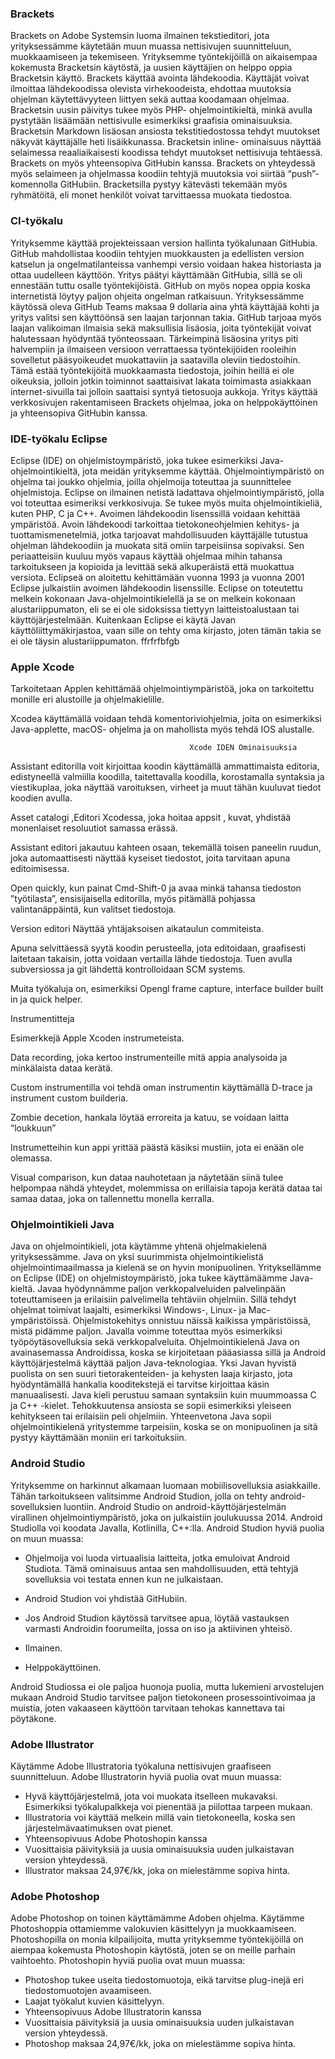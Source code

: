 ### Brackets
Brackets on Adobe Systemsin luoma ilmainen tekstieditori, jota yrityksessämme käytetään muun muassa nettisivujen suunnitteluun, muokkaamiseen ja tekemiseen. Yrityksemme työntekijöillä on aikaisempaa kokemusta Bracketsin käytöstä, ja uusien käyttäjien on helppo oppia Bracketsin käyttö. Brackets käyttää avointa lähdekoodia.  Käyttäjät voivat ilmoittaa lähdekoodissa olevista virhekoodeista, ehdottaa muutoksia ohjelman käytettävyyteen liittyen sekä auttaa koodamaan ohjelmaa. Bracketsin uusin päivitys tukee myös PHP- ohjelmointikieltä, minkä avulla pystytään lisäämään nettisivulle esimerkiksi graafisia ominaisuuksia. Bracketsin Markdown lisäosan ansiosta tekstitiedostossa tehdyt muutokset näkyvät käyttäjälle heti lisäikkunassa. Bracketsin inline- ominaisuus näyttää selaimessa reaaliaikaisesti koodissa tehdyt muutokset nettisivuja tehtäessä.  Brackets on myös yhteensopiva GitHubin kanssa. Brackets on yhteydessä myös selaimeen ja ohjelmassa koodiin tehtyjä muutoksia voi siirtää “push”- komennolla GitHubiin.  Bracketsilla pystyy kätevästi tekemään myös ryhmätöitä, eli monet henkilöt voivat tarvittaessa muokata tiedostoa.


### CI-työkalu
Yrityksemme käyttää projekteissaan version hallinta työkalunaan GitHubia. GitHub mahdollistaa koodiin tehtyjen muokkausten ja edellisten version katselun ja ongelmatilanteissa vanhempi versio voidaan hakea historiasta ja ottaa uudelleen käyttöön. Yritys päätyi käyttämään GitHubia, sillä se oli ennestään tuttu osalle työntekijöistä. GitHub on myös nopea oppia koska internetistä löytyy paljon ohjeita ongelman ratkaisuun.
Yrityksessämme käytössä oleva GitHub Teams maksaa 9 dollaria aina yhtä käyttäjää kohti ja yritys valitsi sen käyttöönsä sen laajan tarjonnan takia. GitHub tarjoaa myös laajan valikoiman ilmaisia sekä maksullisia lisäosia, joita työntekijät voivat halutessaan hyödyntää työnteossaan. Tärkeimpinä lisäosina yritys piti halvempiin ja ilmaiseen versioon verrattaessa työntekijöiden rooleihin sovelletut pääsyoikeudet muokattaviin ja saatavilla oleviin tiedostoihin. Tämä estää työntekijöitä muokkaamasta tiedostoja, joihin heillä ei ole oikeuksia, jolloin jotkin toiminnot saattaisivat lakata toimimasta asiakkaan internet-sivuilla tai jolloin saattaisi syntyä tietosuoja aukkoja. Yritys käyttää verkkosivujen rakentamiseen Brackets ohjelmaa, joka on helppokäyttöinen ja yhteensopiva GitHubin kanssa.


### IDE-työkalu Eclipse
Eclipse (IDE) on ohjelmistoympäristö, joka tukee esimerkiksi Java-ohjelmointikieltä, jota meidän yrityksemme käyttää. Ohjelmointiympäristö on ohjelma tai joukko ohjelmia, joilla ohjelmoija toteuttaa ja suunnittelee ohjelmistoja. Eclipse on ilmainen netistä ladattava ohjelmointiympäristö, jolla voi toteuttaa esimeriksi verkkosivuja. Se tukee myös muita ohjelmointikieliä, kuten PHP, C ja C++. Avoimen lähdekoodin lisenssillä voidaan kehittää ympäristöä. Avoin lähdekoodi tarkoittaa tietokoneohjelmien kehitys- ja tuottamismenetelmiä, jotka tarjoavat mahdollisuuden käyttäjälle tutustua ohjelman lähdekoodiin ja muokata sitä omiin tarpeisiinsa sopivaksi. Sen periaatteisiin kuuluu myös vapaus käyttää ohjelmaa mihin tahansa tarkoitukseen ja kopioida ja levittää sekä alkuperäistä että muokattua versiota. Eclipseä on aloitettu kehittämään vuonna 1993 ja vuonna 2001 Eclipse julkaistiin avoimen lähdekoodin lisenssille. 
Eclipse on toteutettu melkein kokonaan Java-ohjelmointikielellä ja se on melkein kokonaan alustariippumaton, eli se ei ole sidoksissa tiettyyn laitteistoalustaan tai käyttöjärjestelmään. Kuitenkaan Eclipse ei käytä Javan käyttöliittymäkirjastoa, vaan sille on tehty oma kirjasto, joten tämän takia se ei ole täysin alustariippumaton. ffrfrfbfgb


### Apple Xcode
Tarkoitetaan Applen kehittämää ohjelmointiympäristöä, joka on tarkoitettu monille eri alustoille ja ohjelmakielille. 

Xcodea käyttämällä voidaan tehdä komentoriviohjelmia, joita on esimerkiksi Java-applette, macOS- ohjelma ja on mahollista myös tehdä IOS alustalle. 


                                            Xcode IDEN Ominaisuuksia 

  Assistant editorilla voit kirjoittaa koodin käyttämällä ammattimaista editoria, edistyneellä valmiilla koodilla, taitettavalla koodilla, korostamalla syntaksia ja viestikuplaa, joka näyttää varoituksen, virheet ja muut tähän kuuluvat tiedot koodien avulla.                         

Asset catalogi ,Editori Xcodessa, joka hoitaa appsit , kuvat, yhdistää monenlaiset resoluutiot samassa erässä.                         

Assistant editori jakautuu kahteen osaan, tekemällä toisen paneelin ruudun, joka automaattisesti näyttää kyseiset tiedostot, joita tarvitaan apuna editoimisessa. 

 Open quickly, kun painat Cmd-Shift-0 ja avaa minkä tahansa tiedoston ”työtilasta”, ensisijaisella editorilla, myös pitämällä pohjassa valintanäppäintä, kun valitset tiedostoja. 
 
Version editori Näyttää yhtäjaksoisen aikataulun commiteista. 

Apuna selvittäessä syytä koodin perusteella, jota editoidaan, graafisesti laitetaan takaisin, jotta voidaan vertailla lähde tiedostoja. Tuen avulla subversiossa ja git lähdettä kontrolloidaan SCM systems. 

Muita työkaluja on, esimerkiksi  Opengl frame capture, interface builder built in ja quick helper. 



   Instrumentitteja 

  Esimerkkejä Apple Xcoden instrumeteista.                                         

 Data recording, joka kertoo instrumenteille mitä appia analysoida ja minkälaista dataa kerätä. 

 Custom instrumentilla voi tehdä oman instrumentin käyttämällä D-trace ja instrument custom builderia. 


Zombie decetion, hankala löytää erroreita ja katuu, se voidaan laitta “loukkuun” 

Instrumetteihin kun appi yrittää päästä käsiksi mustiin, jota ei enään ole olemassa. 

Visual comparison, kun dataa nauhotetaan ja näytetään siinä tulee helpompaa nähdä yhteydet, molemmissa on  erillaisia tapoja kerätä dataa tai samaa dataa, joka on tallennettu monella kerralla. 


### Ohjelmointikieli Java
Java on ohjelmointikieli, jota käytämme yhtenä ohjelmakielenä yrityksessämme. Java on yksi suurimmista ohjelmointikielistä ohjelmointimaailmassa ja kielenä se on hyvin monipuolinen.  Yrityksellämme on Eclipse (IDE) on ohjelmistoympäristö, joka tukee käyttämäämme Java-kieltä. Javaa hyödynnämme paljon verkkopalveluiden palvelinpään toteuttamiseen ja erilaisiin palvelimella tehtäviin ohjelmiin. Sillä tehdyt ohjelmat toimivat laajalti, esimerkiksi Windows-, Linux- ja Mac-ympäristöissä. Ohjelmistokehitys onnistuu näissä kaikissa ympäristöissä, mistä pidämme paljon. Javalla voimme toteuttaa myös esimerkiksi työpöytäsovelluksia sekä verkkopalveluita. Ohjelmointikielenä Java on avainasemassa Androidissa, koska se kirjoitetaan pääasiassa sillä ja Android käyttöjärjestelmä käyttää paljon Java-teknologiaa. Yksi Javan hyvistä puolista on sen suuri tietorakenteiden- ja kehysten laaja kirjasto, jota hyödyntämällä hankalia kooditekstejä ei tarvitse kirjoittaa käsin manuaalisesti. Java kieli perustuu samaan syntaksiin kuin muummoassa C ja C++ -kielet. Tehokkuutensa ansiosta se sopii esimerkiksi yleiseen kehitykseen tai erilaisiin peli ohjelmiin. Yhteenvetona Java sopii ohjelmointikielenä yritystemme tarpeisiin, koska se on monipuolinen ja sitä pystyy käyttämään moniin eri tarkoituksiin. 


### Android Studio
Yrityksemme on harkinnut alkamaan luomaan mobiilisovelluksia asiakkaille. Tähän tarkoitukseen valitsimme Android Studion, jolla on tehty android-sovelluksien luontiin. Android Studio on android-käyttöjärjestelmän virallinen ohjelmointiympäristö, joka on julkaistiin joulukuussa 2014. Android Studiolla voi koodata Javalla, Kotlinilla, C++:lla. Android Studion hyviä puolia on muun muassa:

- Ohjelmoija voi luoda virtuaalisia laitteita, jotka emuloivat Android Studiota. Tämä ominaisuus antaa sen mahdollisuuden, että tehtyjä sovelluksia voi testata ennen kun ne julkaistaan.

- Android Studion voi yhdistää GitHubiin.

- Jos Android Studion käytössä tarvitsee apua, löytää vastauksen varmasti Androidin foorumeilta, jossa on iso ja aktiivinen yhteisö.

- Ilmainen.

- Helppokäyttöinen.

Android Studiossa ei ole paljoa huonoja puolia, mutta lukemieni arvostelujen mukaan Android Studio tarvitsee paljon tietokoneen prosessointivoimaa ja muistia, joten vakaaseen käyttöön tarvitaan tehokas kannettava tai pöytäkone.


### Adobe Illustrator
Käytämme Adobe Illustratoria työkaluna nettisivujen graafiseen suunnitteluun. Adobe Illustratorin hyviä puolia ovat muun muassa:

- Hyvä käyttöjärjestelmä, jota voi muokata itselleen mukavaksi. Esimerkiksi työkalupalkkeja voi pienentää ja piilottaa tarpeen mukaan.
- Illustratoria voi käyttää melkein millä vain tietokoneella, koska sen järjestelmävaatimuksen ovat pienet. 
- Yhteensopivuus Adobe Photoshopin kanssa
- Vuosittaisia päivityksiä ja uusia ominaisuuksia uuden julkaistavan version yhteydessä.
- Illustrator maksaa 24,97€/kk, joka on mielestämme sopiva hinta.

### Adobe Photoshop 

 

Adobe Photoshop on toinen käyttämämme Adoben ohjelma. Käytämme Photoshoppia ottamiemme valokuvien käsittelyyn ja muokkaamiseen. Photoshopilla on monia kilpailijoita, mutta yrityksemme työntekijöillä on aiempaa kokemusta Photoshopin käytöstä, joten se on meille parhain vaihtoehto. Photoshopin hyviä puolia ovat muun muassa: 

 

- Photoshop tukee useita tiedostomuotoja, eikä tarvitse plug-inejä eri tiedostomuotojen avaamiseen. 
- Laajat työkalut kuvien käsittelyyn.  
- Yhteensopivuus Adobe Illustratorin kanssa 
- Vuosittaisia päivityksiä ja uusia ominaisuuksia uuden julkaistavan version yhteydessä. 
- Photoshop maksaa 24,97€/kk, joka on mielestämme sopiva hinta. 

 

